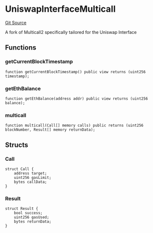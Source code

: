 # UniswapInterfaceMulticall
[Git Source](https://github.com/KYRDTeam/ilo-contracts/blob/1de4d92cce6f0722e8736db455733703c706f30f/src/lens/UniswapInterfaceMulticall.sol)

A fork of Multicall2 specifically tailored for the Uniswap Interface


## Functions
### getCurrentBlockTimestamp


```solidity
function getCurrentBlockTimestamp() public view returns (uint256 timestamp);
```

### getEthBalance


```solidity
function getEthBalance(address addr) public view returns (uint256 balance);
```

### multicall


```solidity
function multicall(Call[] memory calls) public returns (uint256 blockNumber, Result[] memory returnData);
```

## Structs
### Call

```solidity
struct Call {
    address target;
    uint256 gasLimit;
    bytes callData;
}
```

### Result

```solidity
struct Result {
    bool success;
    uint256 gasUsed;
    bytes returnData;
}
```

